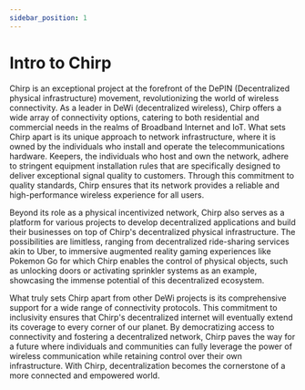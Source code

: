 ```yaml
---
sidebar_position: 1
---
```


# Intro to Chirp

Chirp is an exceptional project at the forefront of the DePIN (Decentralized physical infrastructure) movement, revolutionizing the world of wireless connectivity. As a leader in DeWi (decentralized wireless), Chirp offers a wide array of connectivity options, catering to both residential and commercial needs in the realms of Broadband Internet and IoT. What sets Chirp apart is its unique approach to network infrastructure, where it is owned by the individuals who install and operate the telecommunications hardware. Keepers, the individuals who host and own the network, adhere to stringent equipment installation rules that are specifically designed to deliver exceptional signal quality to customers. Through this commitment to quality standards, Chirp ensures that its network provides a reliable and high-performance wireless experience for all users.

Beyond its role as a physical incentivized network, Chirp also serves as a platform for various projects to develop decentralized applications and build their businesses on top of Chirp's decentralized physical infrastructure. The possibilities are limitless, ranging from decentralized ride-sharing services akin to Uber, to immersive augmented reality gaming experiences like Pokemon Go for which Chirp enables the control of physical objects, such as unlocking doors or activating sprinkler systems as an example, showcasing the immense potential of this decentralized ecosystem.

What truly sets Chirp apart from other DeWi projects is its comprehensive support for a wide range of connectivity protocols. This commitment to inclusivity ensures that Chirp's decentralized internet will eventually extend its coverage to every corner of our planet. By democratizing access to connectivity and fostering a decentralized network, Chirp paves the way for a future where individuals and communities can fully leverage the power of wireless communication while retaining control over their own infrastructure. With Chirp, decentralization becomes the cornerstone of a more connected and empowered world.
 
